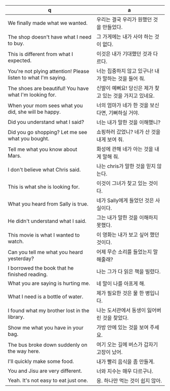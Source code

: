 q | a
---|---
We finally made what we wanted.	| 우리는 결국 우리가 원했던 것을 만들었다.
The shop doesn't have what I need to buy.	| 그 가게에는 내가 사야 하는 것이 없다.
This is different from what I expected. 	| 이것은 내가 기대했던 것과 다르다.
You're not plying attention! Please listen to what I'm saying.	| 너는 집중하지 않고 있구나! 내가 말하는 것을 들어 줘.
The shoes are beautiful! You have what I'm looking for.	| 신발이 예뻐요! 당신은 제가 찾고 있는 것을 가지고 있네요.
When your mom sees what you did, she will be happy.	| 너의 엄마가 네가 한 것을 보신다면, 기뻐하실 거야.
Did you understand what I said?	| 너는 내가 말한 것을 이해했니?
Did you go shopping? Let me see what you bought.	| 쇼핑하러 갔었니? 네가 산 것을 내게 보여 줘.
Tell me what you know about Mars.	| 화성에 관해 네가 아는 것을 내게 말해 줘.
I don't believe what Chris said.	| 나는 chris가 말한 것을 믿지 않는다.
This is what she is looking for.	| 이것이 그녀가 찾고 있는 것이다.
What you heard from Sally is true.	| 네가 Sally에게 들었던 것은 사실이다.
He didn't understand what I said.	| 그는 내가 말한 것을 이해하지 못했다.
This movie is what I wanted to watch.	| 이 영화는 내가 보고 싶어 했던 것이다.
Can you tell me what you heard yesterday?	| 어제 무슨 소리를 들었는지 말해줄래?
I borrowed the book that he finished reading.	| 나는 그가 다 읽은 책을 빌렸다.
What you are saying is hurting me.		| 네 말이 나를 아프게 해.
What I need is a bottle of water.		| 제가 필요한 것은 물 한 병입니다.
I found what my brother lost in the library.	| 나는 도서관에서 동생이 잃어버린 것을 찾았다.
Show me what you have in your bag. 		| 가방 안에 있는 것을 보여 주세요.
The bus broke down suddenly on the way here.	| 여기 오는 길에 버스가 갑자기 고장이 났어.
I'll quickly make some food.	| 내가 빨리 음식을 좀 만들게.
You and Jisu are very different.	| 너와 지수는 매우 다르구나.
Yeah. It's not easy to eat just one.	| 응. 하나만 먹는 것이 쉽지 않아.